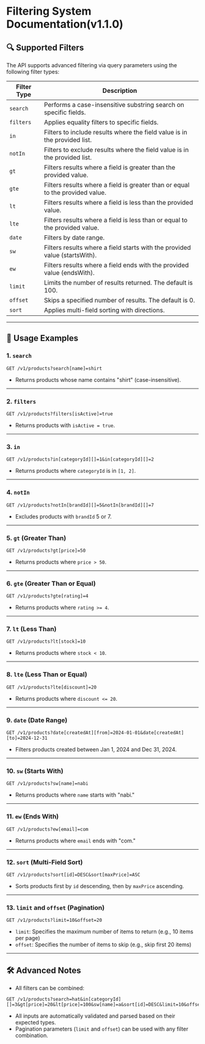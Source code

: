 
# Filtering System Documentation(v1.1.0)

## 🔍 Supported Filters

The API supports advanced filtering via query parameters using the following filter types:

| Filter Type | Description                                                                   |
|-------------|-------------------------------------------------------------------------------|
| `search`    | Performs a case-insensitive substring search on specific fields.              |
| `filters`   | Applies equality filters to specific fields.                                  |
| `in`        | Filters to include results where the field value is in the provided list.     |
| `notIn`     | Filters to exclude results where the field value is in the provided list.     |
| `gt`        | Filters results where a field is greater than the provided value.             |
| `gte`       | Filters results where a field is greater than or equal to the provided value. |
| `lt`        | Filters results where a field is less than the provided value.                |
| `lte`       | Filters results where a field is less than or equal to the provided value.    |
| `date`      | Filters by date range.                                                        |
| `sw`        | Filters results where a field starts with the provided value (startsWith).    |
| `ew`        | Filters results where a field ends with the provided value (endsWith).        |
| `limit`     | Limits the number of results returned. The default is 100.                    |
| `offset`    | Skips a specified number of results. The default is 0.                        |
| `sort`      | Applies multi-field sorting with directions.                                  |

---

## 🔧 Usage Examples

### 1. `search`
```http
GET /v1/products?search[name]=shirt
```
- Returns products whose name contains "shirt" (case-insensitive).

---

### 2. `filters`
```http
GET /v1/products?filters[isActive]=true
```
- Returns products with `isActive = true`.

---

### 3. `in`
```http
GET /v1/products?in[categoryId][]=1&in[categoryId][]=2
```
- Returns products where `categoryId` is in `[1, 2]`.

---

### 4. `notIn`
```http
GET /v1/products?notIn[brandId][]=5&notIn[brandId][]=7
```
- Excludes products with `brandId` 5 or 7.

---

### 5. `gt` (Greater Than)
```http
GET /v1/products?gt[price]=50
```
- Returns products where `price > 50`.

---

### 6. `gte` (Greater Than or Equal)
```http
GET /v1/products?gte[rating]=4
```
- Returns products where `rating >= 4`.

---

### 7. `lt` (Less Than)
```http
GET /v1/products?lt[stock]=10
```
- Returns products where `stock < 10`.

---

### 8. `lte` (Less Than or Equal)
```http
GET /v1/products?lte[discount]=20
```
- Returns products where `discount <= 20`.

---

### 9. `date` (Date Range)
```http
GET /v1/products?date[createdAt][from]=2024-01-01&date[createdAt][to]=2024-12-31
```
- Filters products created between Jan 1, 2024 and Dec 31, 2024.

---

### 10. `sw` (Starts With)
```http
GET /v1/products?sw[name]=nabi
```
- Returns products where `name` starts with "nabi."

---

### 11. `ew` (Ends With)
```http
GET /v1/products?ew[email]=com
```
- Returns products where `email` ends with "com."

---

### 12. `sort` (Multi-Field Sort)
```http
GET /v1/products?sort[id]=DESC&sort[maxPrice]=ASC
```
- Sorts products first by `id` descending, then by `maxPrice` ascending.

---

### 13. `limit` and `offset` (Pagination)
```http
GET /v1/products?limit=10&offset=20
```
- `limit`: Specifies the maximum number of items to return (e.g., 10 items per page)
- `offset`: Specifies the number of items to skip (e.g., skip first 20 items)

---

## 🛠 Advanced Notes

- All filters can be combined:
```http
GET /v1/products?search=hat&in[categoryId][]=3&gt[price]=20&lt[price]=100&sw[name]=a&sort[id]=DESC&limit=10&offset=0
```
- All inputs are automatically validated and parsed based on their expected types.
- Pagination parameters (`limit` and `offset`) can be used with any filter combination.
